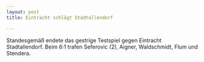 ```yaml
---
layout: post
title: Eintracht schlägt Stadtallendorf

---
```


Standesgemäß endete das gestrige Testspiel gegen Eintracht Stadtallendorf. Beim 6:1 trafen Seferovic (2), Aigner, Waldschmidt, Flum und Stendera.



